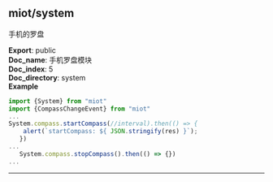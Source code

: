 <a name="module_miot/system"></a>

## miot/system
手机的罗盘

**Export**: public  
**Doc_name**: 手机罗盘模块  
**Doc_index**: 5  
**Doc_directory**: system  
**Example**  
```js
import {System} from "miot"
import {CompassChangeEvent} from "miot"
...
System.compass.startCompass(//interval).then(() => {
    alert(`startCompass: ${ JSON.stringify(res) }`);
   })
...
   System.compass.stopCompass().then(() => {})
...
```

* * *

